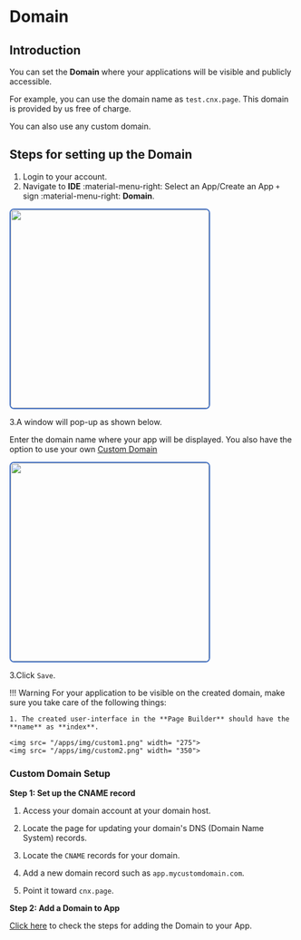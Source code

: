 # Domain

## Introduction

You can set the **Domain** where your applications will be visible and publicly accessible.

For example, you can use the domain name as `test.cnx.page`. This domain is provided by us free of charge.

You can also use any custom domain.

## Steps for setting up the Domain

1. Login to your account.
2. Navigate to **IDE** :material-menu-right: Select an App/Create an App `+` sign :material-menu-right: **Domain**.

<img src= "/apps/img/domain1.png" width= "350" style="border: 2px solid #4472C4; border-radius: 8px;">

3.A window will pop-up as shown below.

Enter the domain name where your app will be displayed. You also have the option to use your own [Custom Domain](https://bani-customdomian--connexcs-docs.netlify.app/apps/architecture/domain/#custom-domain)

<img src= "/apps/img/domain2.png" width= "350" style="border: 2px solid #4472C4; border-radius: 8px;">

3.Click `Save`.

!!! Warning
    For your application to be visible on the created domain, make sure you take care of the following things:

    1. The created user-interface in the **Page Builder** should have the **name** as **index**.

    <img src= "/apps/img/custom1.png" width= "275">
    <img src= "/apps/img/custom2.png" width= "350">

### Custom Domain Setup

**Step 1: Set up the CNAME record**

1. Access your domain account at your domain host.

2. Locate the page for updating your domain's DNS (Domain Name System) records.

3. Locate the `CNAME` records for your domain.

4. Add a new domain record such as `app.mycustomdomain.com`.

5. Point it toward `cnx.page`.

**Step 2: Add a Domain to App**

[Click here](https://docs.connexcs.com/apps/architecture/domain/#steps-for-setting-up-the-domain) to check the steps for adding the Domain to your App.
